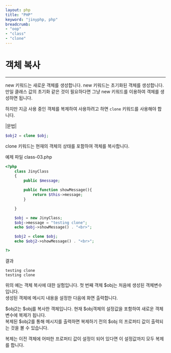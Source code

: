 ```yaml
---
layout: php
title: "PHP"
keyword: "jinyphp, php"
breadcrumb:
- "oop"
- "class"
- "clone"
---
```


# 객체 복사
---
new 키워드는 새로운 객체를 생성합니다. new 키워드는 초기화된 객체를 생성합니다.  
만일 클래스 값의 초기화 같은 것이 필요하다면 그냥 new 키워드를 이용하여 객체를 생성하면 됩니다.

하지만 지금 사용 중인 객체를 복제하여 사용하려고 하면 `clone` 키워드를 사용해야 합니다. 

|문법|
```php
$obj2 = clone $obj;
```
 
clone 키워드는 현재의 객체의 상태를 포함하여 객체를 복사합니다.

예제 파일 class-03.php
```php
<?php
	class JinyClass
	{
		public $message;

		public function showMessage(){
			return $this->message;
		}

	}

	$obj = new JinyClass;
	$obj->message = "testing clone";
	echo $obj->showMessage() . "<br>";

	$obj2 = clone $obj;
	echo $obj2->showMessage() . "<br>";

?>
```

결과
```
testing clone
testing clone
```

위의 예는 객체 복사에 대한 실험입니다. 첫 번째 객체 $obj는 처음에 생성된 객체변수입니다.  
생성된 객체에 메시지 내용을 설정한 다음에 화면 출력합니다.

$obj2는 $obj를 복사한 객체입니다. 현재 $obj객체의 설정값을 포함하여 새로운 객체변수에 복제가 됩니다.  
복제된 $obj2를 통해 메시지를 출력하면 복제하기 전의 $obj 의 프로퍼티 값이 출력되는 것을 볼 수 있습니다.

복제는 이전 객체에 어떠한 프로퍼티 값이 설정이 되어 있다면 이 설정값까지 모두 복제를 합니다.  
